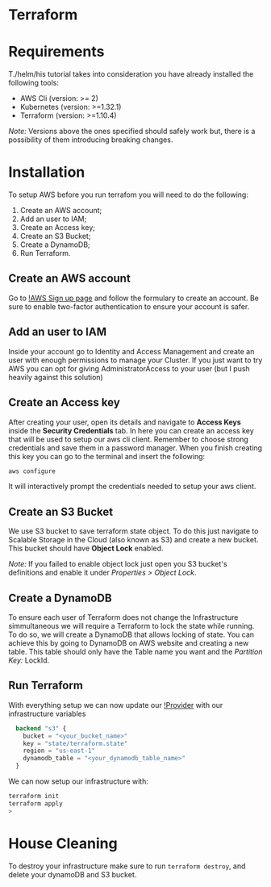 Terraform 
=========

# Requirements

T./helm/his tutorial takes into consideration you have already installed the following tools:
- AWS Cli (version: >= 2)
- Kubernetes (version: >=1.32.1)
- Terraform (version: >=1.10.4)

*Note:* Versions above the ones specified should safely work but, there is a possibility of them introducing breaking changes.

# Installation

To setup AWS before you run terrafom you will need to do the following:
1. Create an AWS account;
2. Add an user to IAM;
3. Create an Access key;
4. Create an S3 Bucket;
5. Create a DynamoDB;
6. Run Terraform.


## Create an AWS account

Go to [!AWS Sign up page](https://signin.aws.amazon.com/signup?request_type=register) and follow the formulary to create an account. Be sure to enable two-factor authentication to ensure your account is safer.

## Add an user to IAM

Inside your account go to Identity and Access Management and create an user with enough permissions to manage your Cluster. If you just want to try AWS you can opt for giving AdministratorAccess to your user (but I push heavily against this solution)

## Create an Access key

After creating your user, open its details and navigate to **Access Keys** inside the **Security Credentials** tab. In here you can create an access key that will be used to setup our aws cli client. Remember to choose strong credentials and save them in a password manager. When you finish creating this key you can go to the terminal and insert the following:

```bash
aws configure
```

It will interactively prompt the credentials needed to setup your aws client.

## Create an S3 Bucket

We use S3 bucket to save terraform state object. To do this just navigate to Scalable Storage in the Cloud (also known as S3) and create a new bucket. This bucket should have **Object Lock** enabled. 

*Note:* If you failed to enable object lock just open you S3 bucket's definitions and enable it under *Properties > Object Lock*.

## Create a DynamoDB

To ensure each user of Terraform does not change the Infrastructure simmultaneous we will require a Terraform to lock the state while running. To do so, we will create a DynamoDB that allows locking of state. You can achieve this by going to DynamoDB on AWS website and creating a new table. This table should only have the Table name you want and the *Partition Key:* LockId.

## Run Terraform

With everything setup we can now update our [!Provider](terraform/provider.tf) with our infrastructure variables 

```tf
  backend "s3" {
    bucket = "<your_bucket_name>"
    key = "state/terraform.state"
    region = "us-east-1"
    dynamodb_table = "<your_dynamodb_table_name>"
  }
```
We can now setup our infrastructure with:

```bash
terraform init
terraform apply
>
```


# House Cleaning

To destroy your infrastructure make sure to run `terraform destroy`, and delete your dynamoDB and S3 bucket. 

